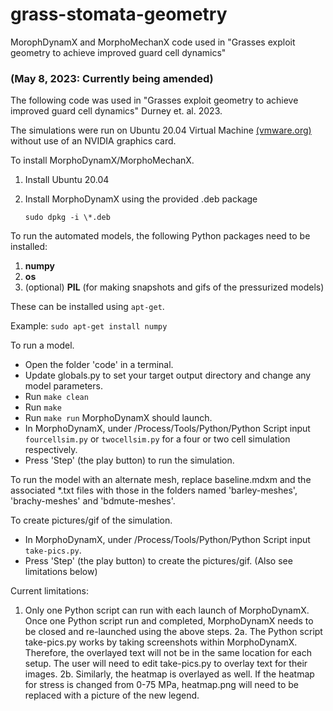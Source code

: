 # grass-stomata-geometry
MorophDynamX and MorphoMechanX code used in "Grasses exploit geometry to achieve improved guard cell dynamics" 

### (May 8, 2023: Currently being amended)

The following code was used in "Grasses exploit geometry to achieve improved guard cell dynamics" Durney et. al. 2023.  

The simulations were run on Ubuntu 20.04 Virtual Machine [(vmware.org)](vmware.org) without use of an NVIDIA graphics card. 

To install MorphoDynamX/MorphoMechanX.

1. Install Ubuntu 20.04
2. Install MorphoDynamX using the provided .deb package

    ```sudo dpkg -i \*.deb``` 

To run the automated models, the following Python packages need to be installed:
1. __numpy__
2. __os__
3. (optional) __PIL__ (for making snapshots and gifs of the pressurized models)

These can be installed using ```apt-get```.

Example: ```sudo apt-get install numpy```

To run a model.
* Open the folder 'code' in a terminal.
* Update globals.py to set your target output directory and change any model parameters.
* Run ```make clean```
* Run ```make```
* Run ```make run```
MorphoDynamX should launch.
* In MorphoDynamX, under /Process/Tools/Python/Python Script input ```fourcellsim.py``` or ```twocellsim.py``` for a four or two cell simulation respectively.
* Press 'Step' (the play button) to run the simulation.

To run the model with an alternate mesh, replace baseline.mdxm and the associated *.txt files with those in the folders named 'barley-meshes', 'brachy-meshes' and 'bdmute-meshes'.

To create pictures/gif of the simulation. 
* In MorphoDynamX, under /Process/Tools/Python/Python Script input ```take-pics.py```. 
* Press 'Step' (the play button) to create the pictures/gif.
(Also see limitations below)




Current limitations: 
1. Only one Python script can run with each launch of MorphoDynamX. Once one Python script run and completed, MorphoDynamX needs to be closed and re-launched using the above steps.
2a. The Python script take-pics.py works by taking screenshots within MorphoDynamX. Therefore, the overlayed text will not be in the same location for each setup. The user will need to edit take-pics.py to overlay text for their images.
2b. Similarly, the heatmap is overlayed as well. If the heatmap for stress is changed from 0-75 MPa, heatmap.png will need to be replaced with a picture of the new legend.

